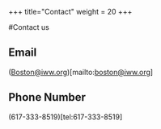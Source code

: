 +++
title="Contact"
weight = 20
+++

#Contact us
## Email
(Boston@iww.org)[mailto:boston@iww.org]


## Phone Number
(617-333-8519)[tel:617-333-8519]
